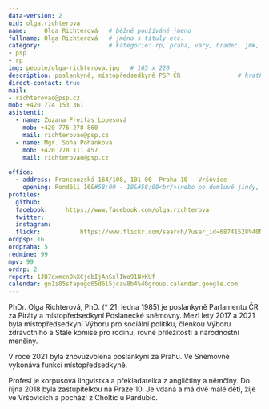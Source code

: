 ```yaml
---
data-version: 2
uid: olga.richterova
name:     Olga Richterová  	# běžně používáné jméno
fullname: Olga Richterová  	# jméno s tituly etc.
category:                 	# kategorie: rp, praha, vary, hradec, jmk, senat
- psp
- rp
img: people/olga-richterova.jpg   # 165 x 220
description: poslankyně, místopředsedkyně PSP ČR            	# kratký popis, max 160 znaků
direct-contact: true
mail:
- richterovao@psp.cz
mob: +420 774 153 361
asistenti:
  - name: Zuzana Freitas Lopesová
    mob: +420 776 278 860
    mail: richterovao@psp.cz
  - name: Mgr. Soňa Pohanková
    mob: +420 778 111 457
    mail: richterovao@psp.cz
 
office:
  - address: Francouzská 164/108, 101 00  Praha 10 - Vršovice
    opening: Pondělí 16&#58;00 - 18&#58;00<br/>(nebo po domluvě jindy, s výjimkou posledního pondělí v měsíci) Během dovolené, tzn. od 21.7. do 7.8.2019, se nebude konat pondělní otevřená poslanecká kancelář. Děkujeme za pochopení.
profiles:
  github:       
  facebook:     https://www.facebook.com/olga.richterova
  twitter: 	
  instagram:    
  flickr:		    https://www.flickr.com/search/?user_id=68741528%40N03&sort=date-taken-desc&view_all=1&text=olga%20richterov%C3%A1
ordpsp: 16
ordpraha: 5
redmine: 99
mpv: 99
ordrp: 2
report: 1JB7dxmcnOkXCjebIjAnSxlIWo91NvKUf
calendar: gn1i05sfapugq65d6l5jcav8b4%40group.calendar.google.com
---
```


PhDr. Olga Richterová, PhD. (* 21. ledna 1985) je poslankyně Parlamentu ČR za Piráty a místopředsedkyní Poslanecké sněmovny. Mezi lety 2017 a 2021 byla místopředsedkyní Výboru pro sociální politiku, členkou Výboru zdravotního a Stálé komise pro rodinu, rovné příležitosti a národnostní menšiny. 

V roce 2021 byla znovuzvolena poslankyní za Prahu. Ve Sněmovně vykonává funkci místopředsedkyně.

Profesí je korpusová lingvistka a překladatelka z angličtiny a němčiny. Do října 2018 byla zastupitelkou na Praze 10. Je vdaná a má dvě malé děti, žije ve Vršovicích a pochází z Choltic u Pardubic.

